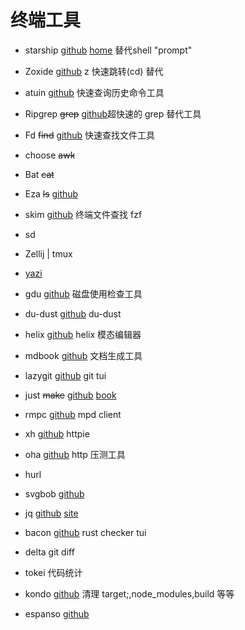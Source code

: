 # 终端工具

- starship [github](https://github.com/starship/starship) [home](https://github.com/starship/starship) 替代shell "prompt"
- Zoxide [github](https://github.com/ajeetdsouza/zoxide) z 快速跳转(cd) 替代
- atuin [github](https://github.com/ellie/atuin) 快速查询历史命令工具

- Ripgrep ~~grep~~ [github](https://github.com/BurntSushi/ripgrep)超快速的 grep 替代工具
- Fd ~~find~~ [github](https://github.com/sharkdp/fd) 快速查找文件工具
- choose ~~awk~~
- Bat ~~cat~~
- Eza ~~ls~~ [github](https://github.com/eza-community/eza)
- skim [github](https://github.com/lotabout/skim) 终端文件查找 fzf

- sd

- Zellij | tmux

- [yazi](https://github.com/sxyazi/yazi)

- gdu [github](https://github.com/dundee/gdu) 磁盘使用检查工具
- du-dust [github](https://github.com/bootandy/dust) du-dust


- helix [github](https://github.com/helix-editor/helix) helix 模态编辑器
- mdbook [github](https://github.com/azerupi/mdBook) 文档生成工具
- lazygit [github](https://github.com/jesseduffield/lazygit) git tui
- just ~~make~~ [github](https://github.com/casey/just) [book](https://just.systems/man/zh/) 
- rmpc [github](https://github.com/mierak/rmpc) mpd client
- xh [github](https://github.com/ducaale/xh) httpie
- oha [github](https://github.com/hatoo/oha) http 压测工具
- hurl

- svgbob [github](https://github.com/ivanceras/svgbobrus)

- jq [github](https://github.com/jqlang/jq) [site](https://jqlang.org/)

- bacon [github](https://github.com/Canop/bacon)  rust checker tui

- delta git diff

- tokei 代码统计
- kondo [github](https://github.com/tbillington/kondo) 清理 target;,node_modules,build 等等

- espanso [github](https://github.com/espanso/espanso)
